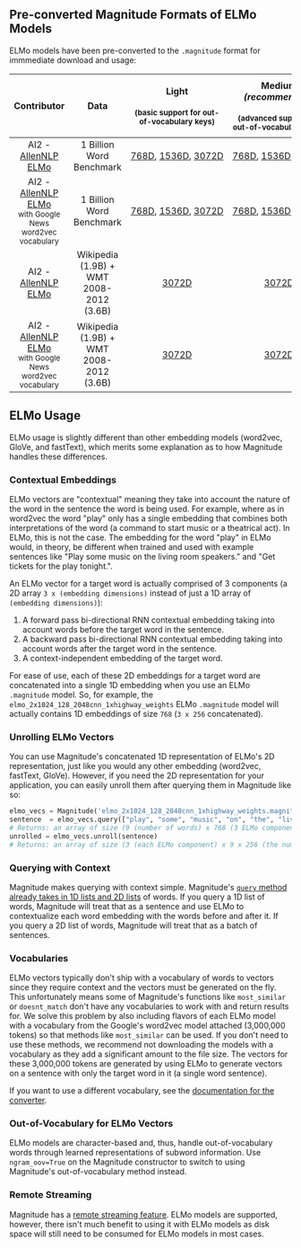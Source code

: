 ## Pre-converted Magnitude Formats of ELMo Models

ELMo models have been pre-converted to the `.magnitude` format for immmediate download and usage:

| **Contributor**                                                                                          | **Data**                                                        | **Light**<br/><br/><sup>(basic support for out-of-vocabulary keys)</sup>                                                                                                                                                                                                                                                                                                           | **Medium**<br/><i>(recommended)</i><br/><br/><sup>(advanced support for out-of-vocabulary keys)</sup>                                                                                                                                                                                                                                                                                 | **Heavy**<br/><br/><sup>(advanced support for out-of-vocabulary keys and faster `most_similar_approx`)</sup>                                                                                                                                                                                                                                                                       |
| :------------------------------------------------------------------------------------------------------: | :-------------------------------------------------------------: | :--------------------------------------------------------------------------------------------------------------------------------------------------------------------------------------------------------------------------------------------------------------------------------------------------------------------------------------------------------------------------------: | :-----------------------------------------------------------------------------------------------------------------------------------------------------------------------------------------------------------------------------------------------------------------------------------------------------------------------------------------------------------------------------------: | :-------------------------------------------------------------------------------------------------------------------------------------------------------------------------------------------------------------------------------------------------------------------------------------------------------------------------------------------------------------------------------:  |
| AI2 - [AllenNLP ELMo](https://allennlp.org/elmo)                                                         | 1 Billion Word Benchmark                                        | [768D](http://magnitude.plasticity.ai/elmo/light/elmo_2x1024_128_2048cnn_1xhighway_weights.magnitude),&nbsp;[1536D](http://magnitude.plasticity.ai/elmo/light/elmo_2x2048_256_2048cnn_1xhighway_weights.magnitude),&nbsp;[3072D](http://magnitude.plasticity.ai/elmo/light/elmo_2x4096_512_2048cnn_2xhighway_weights.magnitude)                                                    | [768D](http://magnitude.plasticity.ai/elmo/medium/elmo_2x1024_128_2048cnn_1xhighway_weights.magnitude),&nbsp;[1536D](http://magnitude.plasticity.ai/elmo/medium/elmo_2x2048_256_2048cnn_1xhighway_weights.magnitude),&nbsp;[3072D](http://magnitude.plasticity.ai/elmo/medium/elmo_2x4096_512_2048cnn_2xhighway_weights.magnitude)                                                    | [768D](http://magnitude.plasticity.ai/elmo/heavy/elmo_2x1024_128_2048cnn_1xhighway_weights.magnitude),&nbsp;[1536D](http://magnitude.plasticity.ai/elmo/heavy/elmo_2x2048_256_2048cnn_1xhighway_weights.magnitude),&nbsp;[3072D](http://magnitude.plasticity.ai/elmo/heavy/elmo_2x4096_512_2048cnn_2xhighway_weights.magnitude)                                                    |
| AI2 - [AllenNLP ELMo](https://allennlp.org/elmo) <br /><sup>with Google News word2vec vocabulary</sup>   | 1 Billion Word Benchmark                                        | [768D](http://magnitude.plasticity.ai/elmo/light/elmo_2x1024_128_2048cnn_1xhighway_weights_GoogleNews_vocab.magnitude),&nbsp;[1536D](http://magnitude.plasticity.ai/elmo/light/elmo_2x2048_256_2048cnn_1xhighway_weights_GoogleNews_vocab.magnitude),&nbsp;[3072D](http://magnitude.plasticity.ai/elmo/light/elmo_2x4096_512_2048cnn_2xhighway_weights_GoogleNews_vocab.magnitude) | [768D](http://magnitude.plasticity.ai/elmo/medium/elmo_2x1024_128_2048cnn_1xhighway_weights_GoogleNews_vocab.magnitude),&nbsp;[1536D](http://magnitude.plasticity.ai/elmo/medium/elmo_2x2048_256_2048cnn_1xhighway_weights_GoogleNews_vocab.magnitude),&nbsp;[3072D](http://magnitude.plasticity.ai/elmo/medium/elmo_2x4096_512_2048cnn_2xhighway_weights_GoogleNews_vocab.magnitude) | [768D](http://magnitude.plasticity.ai/elmo/heavy/elmo_2x1024_128_2048cnn_1xhighway_weights_GoogleNews_vocab.magnitude),&nbsp;[1536D](http://magnitude.plasticity.ai/elmo/heavy/elmo_2x2048_256_2048cnn_1xhighway_weights_GoogleNews_vocab.magnitude),&nbsp;[3072D](http://magnitude.plasticity.ai/elmo/heavy/elmo_2x4096_512_2048cnn_2xhighway_weights_GoogleNews_vocab.magnitude) |
| AI2 - [AllenNLP ELMo](https://allennlp.org/elmo)                                                         | Wikipedia (1.9B) + WMT 2008-2012 (3.6B)                         | [3072D](http://magnitude.plasticity.ai/elmo/light/elmo_2x4096_512_2048cnn_2xhighway_5.5B_weights.magnitude)                                                                                                                                                                                                                                                                        | [3072D](http://magnitude.plasticity.ai/elmo/medium/elmo_2x4096_512_2048cnn_2xhighway_5.5B_weights.magnitude)                                                                                                                                                                                                                                                                          | [3072D](http://magnitude.plasticity.ai/elmo/heavy/elmo_2x4096_512_2048cnn_2xhighway_5.5B_weights.magnitude)                                                                                                                                                                                                                                                                        |
| AI2 - [AllenNLP ELMo](https://allennlp.org/elmo) <br /><sup>with Google News word2vec vocabulary</sup>   | Wikipedia (1.9B) + WMT 2008-2012 (3.6B)                         | [3072D](http://magnitude.plasticity.ai/elmo/light/elmo_2x4096_512_2048cnn_2xhighway_5.5B_weights_GoogleNews_vocab.magnitude)                                                                                                                                                                                                                                                       | [3072D](http://magnitude.plasticity.ai/elmo/medium/elmo_2x4096_512_2048cnn_2xhighway_5.5B_weights_GoogleNews_vocab.magnitude)                                                                                                                                                                                                                                                         | [3072D](http://magnitude.plasticity.ai/elmo/heavy/elmo_2x4096_512_2048cnn_2xhighway_5.5B_weights_GoogleNews_vocab.magnitude)                                                                                                                                                                                                                                                       |

## ELMo Usage

ELMo usage is slightly different than other embedding models (word2vec, GloVe, and fastText), which merits some explanation as to how Magnitude handles these differences.

### Contextual Embeddings

ELMo vectors are "contextual" meaning they take into account the nature of the word in the sentence the word is being used.
For example, where as in word2vec the word "play" only has a single embedding that combines both interpretations of the word (a command to start music or a theatrical act).
In ELMo, this is not the case. The embedding for the word "play" in ELMo would, in theory, be different when trained and used with example sentences like "Play some music on the living room speakers." and "Get tickets for the play tonight.".

An ELMo vector for a target word is actually comprised of 3 components (a 2D array `3 x (embedding dimensions)` instead of just a 1D array of `(embedding dimensions)`):
1) A forward pass bi-directional RNN contextual embedding taking into account words before the target word in the sentence.
2) A backward pass bi-directional RNN contextual embedding taking into account words after the target word in the sentence.
3) A context-independent embedding of the target word.

For ease of use, each of these 2D embeddings for a target word are concatenated into a single 1D embedding when you use an ELMo `.magnitude` model. So, for example, the `elmo_2x1024_128_2048cnn_1xhighway_weights` ELMo `.magnitude` model will actually contains 1D embeddings of size `768` (`3 x 256` concatenated).

### Unrolling ELMo Vectors

You can use Magnitude's concatenated 1D representation of ELMo's 2D representation, just like you would any other embedding (word2vec, fastText, GloVe). 
However, if you need the 2D representation for your application, you can easily unroll them after querying them in Magnitude like so:
```python
elmo_vecs = Magnitude('elmo_2x1024_128_2048cnn_1xhighway_weights.magnitude')
sentence  = elmo_vecs.query(["play", "some", "music", "on", "the", "living", "room", "speakers", "."])
# Returns: an array of size (9 (number of words) x 768 (3 ELMo components concatenated))
unrolled = elmo_vecs.unroll(sentence)
# Returns: an array of size (3 (each ELMo component) x 9 x 256 (the number of dimensions for each ELMo component))
```

### Querying with Context

Magnitude makes querying with context simple. Magnitude's [`query` method already takes in 1D lists and 2D lists](README.md#querying) of words. If you query a 1D list of words, Magnitude will treat that as a sentence and use ELMo to contextualize each word embedding with the words before and after it. If you query a 2D list of words, Magnitude will treat that as a batch of sentences.

### Vocabularies
ELMo vectors typically don't ship with a vocabulary of words to vectors since they require context and the vectors must be generated on the fly.
This unfortunately means some of Magnitude's functions like `most_similar` or `doesnt_match` don't have any vocabularies to work with and return results for.
We solve this problem by also including flavors of each ELMo model with a vocabulary from the Google's word2vec model attached (3,000,000 tokens) so that methods like `most_similar` can be used.
If you don't need to use these methods, we recommend not downloading the models with a vocabulary as they add a significant amount to the file size. 
The vectors for these 3,000,000 tokens are generated by using ELMo to generate vectors on a sentence with only the target word in it (a single word sentence).

If you want to use a different vocabulary, see the [documentation for the converter](README.md#file-format-and-converter).

### Out-of-Vocabulary for ELMo Vectors

ELMo models are character-based and, thus, handle out-of-vocabulary words through learned representations of subword information. Use `ngram_oov=True` on the Magnitude constructor to switch to using Magnitude's out-of-vocabulary method instead.

### Remote Streaming

Magnitude has a [remote streaming feature](README.md#remote-streaming-over-http). ELMo models are supported, however, there isn't much benefit to using it with ELMo models as disk space will still need to be consumed for ELMo models in most cases.